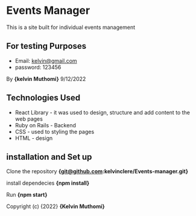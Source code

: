 # Events Manager

This is a site built for individual events management

## For testing Purposes
* Email: kelvin@gmail.com
* password: 123456

By **{kelvin Muthomi}**
9/12/2022

## Technologies Used
* React Library - it was used to design, structure and add content to the web pages
* Ruby on Rails - Backend
* CSS - used to styling the pages
* HTML - design

## installation and Set up
Clone the repository
**{git@github.com:kelvinclere/Events-manager.git}**

install dependecies
**{npm install}**

Run
**{npm start}**

Copyright (c) {2022} **{Kelvin Muthomi}**





